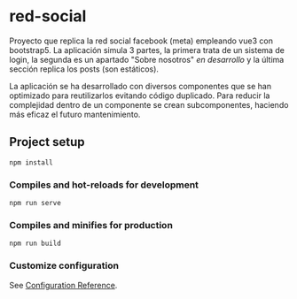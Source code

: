 # red-social

Proyecto que replica la red social facebook (meta) empleando vue3 con bootstrap5.
La aplicación simula 3 partes, la primera trata de un sistema de login, la segunda es un apartado "Sobre nosotros" *en desarrollo* y la última sección replica los posts (son estáticos).

La aplicación se ha desarrollado con diversos componentes que se han optimizado para reutilizarlos evitando código duplicado.
Para reducir la complejidad dentro de un componente se crean subcomponentes, haciendo más eficaz el futuro mantenimiento.

## Project setup
```
npm install
```

### Compiles and hot-reloads for development
```
npm run serve
```

### Compiles and minifies for production
```
npm run build
```

### Customize configuration
See [Configuration Reference](https://cli.vuejs.org/config/).
